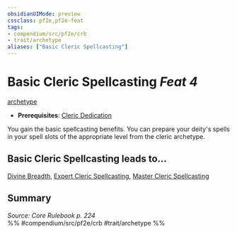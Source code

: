 ```yaml
---
obsidianUIMode: preview
cssclass: pf2e,pf2e-feat
tags:
- compendium/src/pf2e/crb
- trait/archetype
aliases: ["Basic Cleric Spellcasting"]
---
```

# Basic Cleric Spellcasting  *Feat 4*  
[archetype](archetype.md "Archetype Feat Trait")  

- **Prerequisites**: [Cleric Dedication](cleric-dedication.md)

You gain the basic spellcasting benefits. You can prepare your deity's spells in your spell slots of the appropriate level from the cleric archetype.

## Basic Cleric Spellcasting leads to...

[Divine Breadth](divine-breadth.md), [Expert Cleric Spellcasting](expert-cleric-spellcasting.md), [Master Cleric Spellcasting](master-cleric-spellcasting.md)

## Summary

*Source: Core Rulebook p. 224*  
%% #compendium/src/pf2e/crb #trait/archetype %%